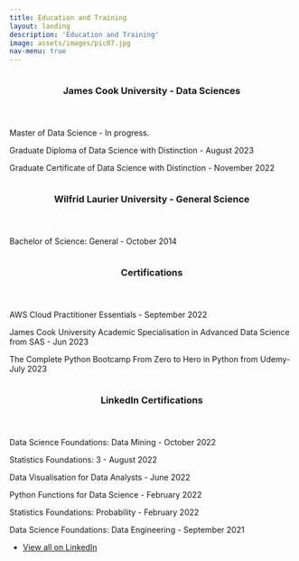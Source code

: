 ```yaml
---
title: Education and Training
layout: landing
description: 'Education and Training'
image: assets/images/pic07.jpg
nav-menu: true
---
```


<!-- Main -->
<div id="main">

<!-- Two -->
<section id="two" class="spotlights">
	<section>
		<a href="generic.html" class="image">
			<img src="{% link assets/images/JCU.png %}" alt="" data-position="center center" />
		</a>
		<div class="content">
			<div class="inner">
				<header class="major">
					<h3>James Cook University - Data Sciences</h3>
				</header>
				<p> Master of Data Science - In progress.</p>
				<p> Graduate Diploma of Data Science with Distinction - August 2023 </p>
				<p> Graduate Certificate of Data Science with Distinction - November 2022 </p>
				<ul class="actions">
				</ul>
			</div>
		</div>
	</section>
	<section>
		<a href="generic.html" class="image">
			<img src="{% link assets/images/WLU.png %}" alt="" data-position="top center" />
		</a>
		<div class="content">
			<div class="inner">
				<header class="major">
					<h3>Wilfrid Laurier University - General Science</h3>
				</header>
				<p>Bachelor of Science: General - October 2014</p>
				<ul class="actions">
				</ul>
			</div>
		</div>
	</section>
	<section>
		<a href="generic.html" class="image">
			<img src="{% link assets/images/logo.png %}" alt="" data-position="25% 25%" />
		</a>
		<div class="content">
			<div class="inner">
				<header class="major">
					<h3>Certifications</h3>
				</header>
				<p>AWS Cloud Practitioner Essentials - September 2022</p>
				<p>James Cook University Academic Specialisation in Advanced Data Science from SAS - Jun 2023</p>
				<p>The Complete Python Bootcamp From Zero to Hero in Python from Udemy- July 2023</p>
				<ul class="actions">
				</ul>
			</div>
		</div>
	</section>
	<section>
		<a href="generic.html" class="image">
			<img src="{% link assets/images/Link.png %}" alt="" data-position="25% 25%" />
		</a>
		<div class="content">
			<div class="inner">
				<header class="major">
					<h3>LinkedIn Certifications</h3>
				</header>
				<p>Data Science Foundations: Data Mining - October 2022</p>
				<p>Statistics Foundations: 3 - August 2022</p>
				<p>Data Visualisation for Data Analysts - June 2022</p>
				<p>Python Functions for Data Science - February 2022</p>
				<p>Statistics Foundations: Probability - February 2022</p>
				<p>Data Science Foundations: Data Engineering - September 2021</p>
				<ul class="actions">
				<li><a href="https://www.linkedin.com/in/justin-grima-852297155/details/certifications/" class="button">View all on LinkedIn</a></li>
				</ul>
			</div>
		</div>
	</section>
</section>
